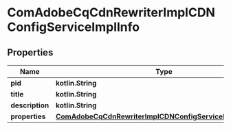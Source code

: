 
# ComAdobeCqCdnRewriterImplCDNConfigServiceImplInfo

## Properties
Name | Type | Description | Notes
------------ | ------------- | ------------- | -------------
**pid** | **kotlin.String** |  |  [optional]
**title** | **kotlin.String** |  |  [optional]
**description** | **kotlin.String** |  |  [optional]
**properties** | [**ComAdobeCqCdnRewriterImplCDNConfigServiceImplProperties**](ComAdobeCqCdnRewriterImplCDNConfigServiceImplProperties.md) |  |  [optional]



